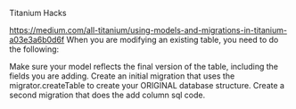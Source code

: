 Titanium Hacks

https://medium.com/all-titanium/using-models-and-migrations-in-titanium-a03e3a6b0d6f
When you are modifying an existing table, you need to do the following:

Make sure your model reflects the final version of the table, including the fields you are adding.
Create an initial migration that uses the migrator.createTable to create your ORIGINAL database structure.
Create a second migration that does the add column sql code.
